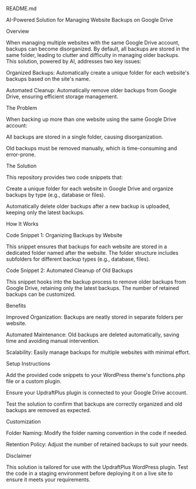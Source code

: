 README.md

AI-Powered Solution for Managing Website Backups on Google Drive

Overview

When managing multiple websites with the same Google Drive account, backups can become disorganized. By default, all backups are stored in the same folder, leading to clutter and difficulty in managing older backups. This solution, powered by AI, addresses two key issues:

Organized Backups: Automatically create a unique folder for each website's backups based on the site's name.

Automated Cleanup: Automatically remove older backups from Google Drive, ensuring efficient storage management.

The Problem

When backing up more than one website using the same Google Drive account:

All backups are stored in a single folder, causing disorganization.

Old backups must be removed manually, which is time-consuming and error-prone.

The Solution

This repository provides two code snippets that:

Create a unique folder for each website in Google Drive and organize backups by type (e.g., database or files).

Automatically delete older backups after a new backup is uploaded, keeping only the latest backups.

How It Works

Code Snippet 1: Organizing Backups by Website

This snippet ensures that backups for each website are stored in a dedicated folder named after the website. The folder structure includes subfolders for different backup types (e.g., database, files).

Code Snippet 2: Automated Cleanup of Old Backups

This snippet hooks into the backup process to remove older backups from Google Drive, retaining only the latest backups. The number of retained backups can be customized.

Benefits

Improved Organization: Backups are neatly stored in separate folders per website.

Automated Maintenance: Old backups are deleted automatically, saving time and avoiding manual intervention.

Scalability: Easily manage backups for multiple websites with minimal effort.

Setup Instructions

Add the provided code snippets to your WordPress theme's functions.php file or a custom plugin.

Ensure your UpdraftPlus plugin is connected to your Google Drive account.

Test the solution to confirm that backups are correctly organized and old backups are removed as expected.

Customization

Folder Naming: Modify the folder naming convention in the code if needed.

Retention Policy: Adjust the number of retained backups to suit your needs.

Disclaimer

This solution is tailored for use with the UpdraftPlus WordPress plugin. Test the code in a staging environment before deploying it on a live site to ensure it meets your requirements.